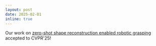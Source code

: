 ```yaml
---
layout: post
date: 2025-02-01
inline: true
---
```


Our work on [zero-shot shape reconstruction enabled robotic grasping](https://sh8.io/#/zerograsp) accepted to CVPR'25!